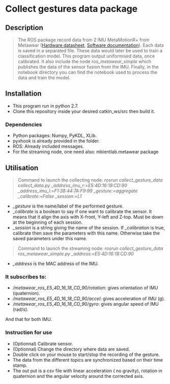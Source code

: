 # Collect gestures data package

## Description

> The ROS package record data from 2 IMU MetaMotionR+ from Metawear ([Hardware datasheet](https://mbientlab.com/documents/MetaMotionR-PS3.pdf), [Software documentation](https://mbientlab.com/cppdocs/latest/index.html)). Each data is saved in a separated file. These data would later be used to train a classification model. This program output uniformised data, once calibrated.
> It also include the node *ros_metawear_simple* which publishes the data of the sensor fusion from the IMU. 
> Finally, in the notebook directory you can find the notebook used to process the data and train the model. 


## Installation 

* This program run in python 2.7.
* Clone this repository inside your desired catkin_ws/src then build it.

### Dependencies

* Python packages: Numpy, PyKDL, XLib.
* pyxhook is already provided in the folder.
* ROS: Already included messages.
* For the streaming node, one need also: mbientlab.metawear package

## Utilisation

> Command to launch the collecting node: *rosrun collect_gesture_data collect_data.py _address_imu_r:=E5:4D:16:18:CD:90 _address_imu_l:=F1:38:44:7A:F9:99 _gesture:=aggregate _calibrate:=False _session:=L1*

* *_gesture* is the name/label of the performed gesture.
* *_calibrate* is a boolean to say if one want to calibrate the sensor. It means that it align the axis with X-front, Y-left and Z-top. Must be down at the beginning of each session.
* *_session* is a string giving the name of the session. If *_calibration* is true, calibrate then save the parameters with this name. Otherwise take the saved parameters under this name.

> Command to launch the streaming node: *rosrun collect_gesture_data ros_metawear_simple.py _address:=E5:4D:16:18:CD:90*

* *_address* is the MAC address of the IMU.

### It subscribes to: 

* */metawear_ros_E5_4D_16_18_CD_90/rotation*: gives orientation of IMU (quaternion).
* */metawear_ros_E5_4D_16_18_CD_90/accel*: gives acceleration of IMU (g).
* */metawear_ros_E5_4D_16_18_CD_90/gyro*: gives angular speed of IMU (rad/s).

And that for both IMU. 
### Instruction for use

* (Optionnal) Calibrate sensor.
* (Optionnal) Change the directory where data are saved.
* Double click on your mouse to start/stop the recording of the gesture.
* The data from the different topics are synchronized based on their time stamp.
* The out put is a csv file with linear acceleration ( no gravity), rotation in quaternion and the angular velocity around the corrected axis.  
